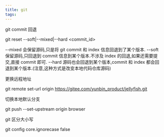 ```yaml
---
title: git
tags:
---
```


git commit 回退

git reset --soft|--mixed|--hard <commit_id>

--mixed 会保留源码,只是将 git commit 和 index 信息回退到了某个版本.
--soft 保留源码,只回退到 commit 信息到某个版本.不涉及 index 的回退,如果还需要提交,直接 commit 即可.
--hard 源码也会回退到某个版本,commit 和 index 都会回退到某个版本.(注意,这种方式是改变本地代码仓库源码)

更换远程地址

git remote set-url origin https://gitee.com/yunbin_product/jellyfish.git

切换本地默认分支

git push --set-upstream origin browser

git 区分大小写

git config core.ignorecase false
